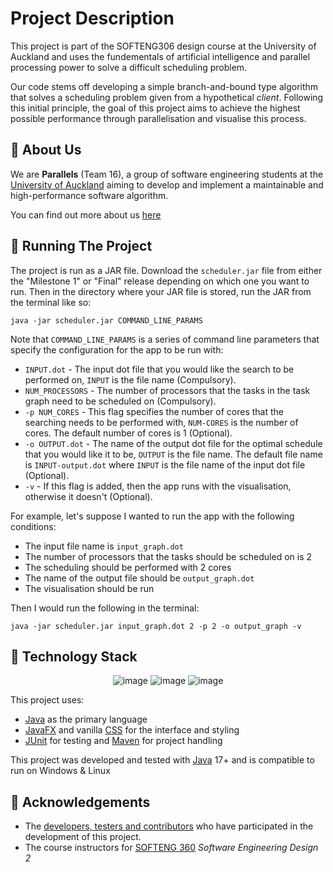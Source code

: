 # Project Description
This project is part of the SOFTENG306 design course at the University of Auckland and uses the fundementals of artificial intelligence and parallel processing power to solve a difficult scheduling problem. 

Our code stems off developing a simple branch-and-bound type algorithm that solves a scheduling problem given from a hypothetical *client*. Following this initial principle, the goal of this project aims to achieve the highest possible performance through parallelisation and visualise this process. 

## 👋 About Us
We are **Parallels** (Team 16), a group of software engineering students at the [University of Auckland](https://www.auckland.ac.nz) aiming to develop and implement a maintainable and high-performance software algorithm.

You can find out more about us [here](https://github.com/UOASOFTENG306/project-2-project-2-team-16/wiki/Contributors)

## 📝 Running The Project

The project is run as a JAR file. Download the `scheduler.jar` file from either the "Milestone 1" or "Final" release depending on which one you want to run. Then in the directory where your JAR file is stored, run the JAR from the terminal like so:

```
java -jar scheduler.jar COMMAND_LINE_PARAMS
```
Note that `COMMAND_LINE_PARAMS` is a series of command line parameters that specify the configuration for the app to be run with:
* `INPUT.dot` - The input dot file that you would like the search to be performed on, `INPUT` is the file name (Compulsory).
* `NUM_PROCESSORS` - The number of processors that the tasks in the task graph need to be scheduled on (Compulsory).
* `-p NUM_CORES` - This flag specifies the number of cores that the searching needs to be performed with, `NUM-CORES` is the number of cores. The default number of cores is 1 (Optional).
* `-o OUTPUT.dot` - The name of the output dot file for the optimal schedule that you would like it to be, `OUTPUT` is the file name. The default file name is `INPUT-output.dot` where `INPUT` is the file name of the input dot file (Optional).
* `-v` - If this flag is added, then the app runs with the visualisation, otherwise it doesn't (Optional).

For example, let's suppose I wanted to run the app with the following conditions:
* The input file name is `input_graph.dot`
* The number of processors that the tasks should be scheduled on is 2
* The scheduling should be performed with 2 cores
* The name of the output file should be `output_graph.dot`
* The visualisation should be run

Then I would run the following in the terminal:
```
java -jar scheduler.jar input_graph.dot 2 -p 2 -o output_graph -v
```


## 💾 Technology Stack

<div align="center" class="row">

![image](https://img.shields.io/badge/OpenJDK-ED8B00?style=for-the-badge&logo=openjdk&logoColor=white)
![image](https://img.shields.io/badge/apache_maven-C71A36?style=for-the-badge&logo=apachemaven&logoColor=white)
![image](https://img.shields.io/badge/Junit5-25A162?style=for-the-badge&logo=junit5&logoColor=white)

</div>

This project uses:
- [Java](https://www.java.com/en/) as the primary language
- [JavaFX](https://openjfx.io/) and vanilla [CSS](https://www.w3.org/Style/CSS) for the interface and styling
- [JUnit](https://junit.org/junit5/) for testing and [Maven](https://maven.apache.org/) for project handling

This project was developed and tested with [Java](https://www.java.com/en/)&nbsp;17+ and is compatible to run on Windows & Linux

## 🌟 Acknowledgements
- The [developers, testers and contributors](https://github.com/UOASOFTENG306/project-2-project-2-team-16/wiki/Contributors) who have participated in the development of this project.
- The course instructors for [SOFTENG&nbsp;360](https://courseoutline.auckland.ac.nz/dco/course/SOFTENG/306/1235) *Software Engineering Design 2*



